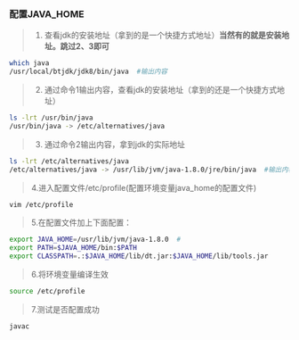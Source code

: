 ### **配置JAVA_HOME**

>1. 查看jdk的安装地址（拿到的是一个快捷方式地址）**当然有的就是安装地址。跳过2、3即可**

```sh
which java 
/usr/local/btjdk/jdk8/bin/java  #输出内容 
```

>2. 通过命令1输出内容，查看jdk的安装地址（拿到的还是一个快捷方式地址）

```sh
ls -lrt /usr/bin/java 
/usr/bin/java -> /etc/alternatives/java
```

>3. 通过命令2输出内容，拿到jdk的实际地址

```sh
ls -lrt /etc/alternatives/java 
/etc/alternatives/java -> /usr/lib/jvm/java-1.8.0/jre/bin/java  #输出内容
```

>4.进入配置文件/etc/profile(配置环境变量java_home的配置文件)

```sh
vim /etc/profile
```

>5.在配置文件加上下面配置：

```sh
export JAVA_HOME=/usr/lib/jvm/java-1.8.0  #
export PATH=$JAVA_HOME/bin:$PATH
export CLASSPATH=.:$JAVA_HOME/lib/dt.jar:$JAVA_HOME/lib/tools.jar
```

>6.将环境变量编译生效

```sh
source /etc/profile
```

>7.测试是否配置成功

```sh
javac
```